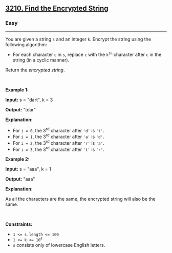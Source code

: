 <h2><a href="https://leetcode.com/problems/find-the-encrypted-string/">3210. Find the Encrypted String</a></h2><h3>Easy</h3><hr><div><p>You are given a string <code>s</code> and an integer <code>k</code>. Encrypt the string using the following algorithm:</p>

<ul>
	<li>For each character <code>c</code> in <code>s</code>, replace <code>c</code> with the <code>k<sup>th</sup></code> character after <code>c</code> in the string (in a cyclic manner).</li>
</ul>

<p>Return the <em>encrypted string</em>.</p>

<p>&nbsp;</p>
<p><strong class="example">Example 1:</strong></p>

<div class="example-block">
<p><strong>Input:</strong> <span class="example-io">s = "dart", k = 3</span></p>

<p><strong>Output:</strong> <span class="example-io">"tdar"</span></p>

<p><strong>Explanation:</strong></p>

<ul>
	<li>For <code>i = 0</code>, the 3<sup>rd</sup> character after <code>'d'</code> is <code>'t'</code>.</li>
	<li>For <code>i = 1</code>, the 3<sup>rd</sup> character after <code>'a'</code> is <code>'d'</code>.</li>
	<li>For <code>i = 2</code>, the 3<sup>rd</sup> character after <code>'r'</code> is <code>'a'</code>.</li>
	<li>For <code>i = 3</code>, the 3<sup>rd</sup> character after <code>'t'</code> is <code>'r'</code>.</li>
</ul>
</div>

<p><strong class="example">Example 2:</strong></p>

<div class="example-block">
<p><strong>Input:</strong> <span class="example-io">s = "aaa", k = 1</span></p>

<p><strong>Output:</strong> <span class="example-io">"aaa"</span></p>

<p><strong>Explanation:</strong></p>

<p>As all the characters are the same, the encrypted string will also be the same.</p>
</div>

<p>&nbsp;</p>
<p><strong>Constraints:</strong></p>

<ul>
	<li><code>1 &lt;= s.length &lt;= 100</code></li>
	<li><code>1 &lt;= k &lt;= 10<sup>4</sup></code></li>
	<li><code>s</code> consists only of lowercase English letters.</li>
</ul>
</div>